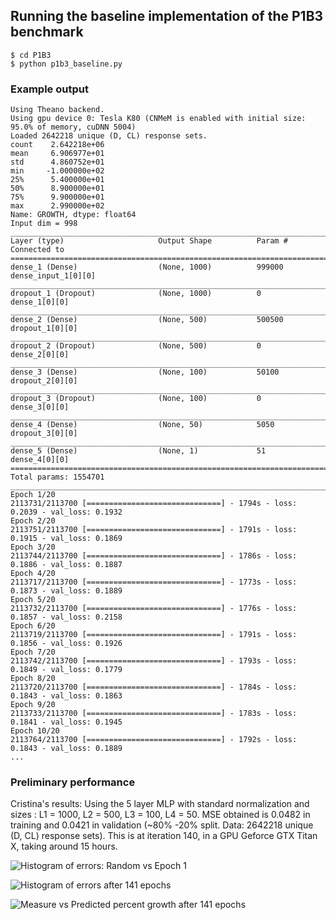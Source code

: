 ## Running the baseline implementation of the P1B3 benchmark

```
$ cd P1B3
$ python p1b3_baseline.py
```

### Example output
```
Using Theano backend.
Using gpu device 0: Tesla K80 (CNMeM is enabled with initial size: 95.0% of memory, cuDNN 5004)
Loaded 2642218 unique (D, CL) response sets.
count    2.642218e+06
mean     6.906977e+01
std      4.860752e+01
min     -1.000000e+02
25%      5.400000e+01
50%      8.900000e+01
75%      9.900000e+01
max      2.990000e+02
Name: GROWTH, dtype: float64
Input dim = 998
____________________________________________________________________________________________________
Layer (type)                     Output Shape          Param #     Connected to
====================================================================================================
dense_1 (Dense)                  (None, 1000)          999000      dense_input_1[0][0]
____________________________________________________________________________________________________
dropout_1 (Dropout)              (None, 1000)          0           dense_1[0][0]
____________________________________________________________________________________________________
dense_2 (Dense)                  (None, 500)           500500      dropout_1[0][0]
____________________________________________________________________________________________________
dropout_2 (Dropout)              (None, 500)           0           dense_2[0][0]
____________________________________________________________________________________________________
dense_3 (Dense)                  (None, 100)           50100       dropout_2[0][0]
____________________________________________________________________________________________________
dropout_3 (Dropout)              (None, 100)           0           dense_3[0][0]
____________________________________________________________________________________________________
dense_4 (Dense)                  (None, 50)            5050        dropout_3[0][0]
____________________________________________________________________________________________________
dense_5 (Dense)                  (None, 1)             51          dense_4[0][0]
====================================================================================================
Total params: 1554701
____________________________________________________________________________________________________
Epoch 1/20
2113731/2113700 [==============================] - 1794s - loss: 0.2039 - val_loss: 0.1932
Epoch 2/20
2113751/2113700 [==============================] - 1791s - loss: 0.1915 - val_loss: 0.1869
Epoch 3/20
2113744/2113700 [==============================] - 1786s - loss: 0.1886 - val_loss: 0.1887
Epoch 4/20
2113717/2113700 [==============================] - 1773s - loss: 0.1873 - val_loss: 0.1889
Epoch 5/20
2113732/2113700 [==============================] - 1776s - loss: 0.1857 - val_loss: 0.2158
Epoch 6/20
2113719/2113700 [==============================] - 1791s - loss: 0.1856 - val_loss: 0.1926
Epoch 7/20
2113742/2113700 [==============================] - 1793s - loss: 0.1849 - val_loss: 0.1779
Epoch 8/20
2113720/2113700 [==============================] - 1784s - loss: 0.1843 - val_loss: 0.1863
Epoch 9/20
2113733/2113700 [==============================] - 1783s - loss: 0.1841 - val_loss: 0.1945
Epoch 10/20
2113764/2113700 [==============================] - 1792s - loss: 0.1843 - val_loss: 0.1889
...

```

### Preliminary performance
Cristina's results: Using the 5 layer MLP with standard normalization and sizes : L1 = 1000, L2 = 500, L3 = 100, L4 = 50. MSE obtained is 0.0482 in training and  0.0421 in validation (~80% -20% split. Data: 2642218 unique (D, CL) response sets). This is at iteration 140, in a GPU Geforce GTX Titan X, taking around 15 hours.

![Histogram of errors: Random vs Epoch 1](https://raw.githubusercontent.com/ECP-CANDLE/Benchmarks/master/P1B3/images/histo_It0.png)

![Histogram of errors after 141 epochs](https://raw.githubusercontent.com/ECP-CANDLE/Benchmarks/master/P1B3/images/histo_It140.png)

![Measure vs Predicted percent growth after 141 epochs](https://raw.githubusercontent.com/ECP-CANDLE/Benchmarks/master/P1B3/images/meas_vs_pred_It140.png)


